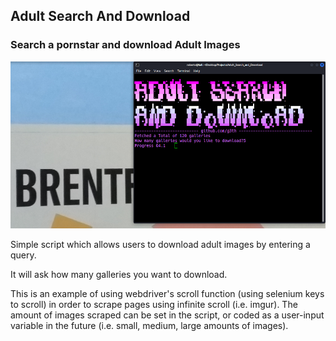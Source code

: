 ## Adult Search And Download ##

### Search a pornstar and download Adult Images ###

![Alt text](assets/adult.png "Adult Search and Download")

Simple script which allows users to download adult images by entering a query.

It will ask how many galleries you want to download.

This is an example of using webdriver's scroll function (using selenium keys to scroll) in order to scrape pages using infinite scroll (i.e. imgur). The amount of images scraped can be set in the script, or coded as a user-input variable in the future (i.e. small, medium, large amounts of images).
